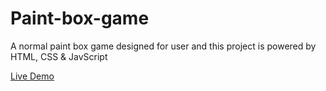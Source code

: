 # Paint-box-game
A normal paint box game designed for user and this project is powered by HTML, CSS & JavScript

[Live Demo](https://github.com/soumyadeepdutta7/Paint-box-game.git)
